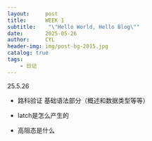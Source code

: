 ```yaml
---
layout:     post
title:      WEEK 1
subtitle:    "\"Hello World, Hello Blog\""
date:       2025-05-26
author:     CYL
header-img: img/post-bg-2015.jpg
catalog: true
tags:
    - 日记
---
```


25.5.26
* 路科验证 基础语法部分（概述和数据类型等等）

* latch是怎么产生的
* 高阻态是什么




